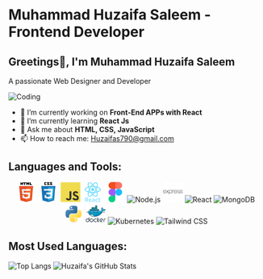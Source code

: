 # Muhammad Huzaifa Saleem - Frontend Developer

## Greetings👋, I'm Muhammad Huzaifa Saleem
A passionate Web Designer and Developer

![Coding](https://gifdb.com/images/high/coding-animated-laptop-flow-stream-ja04010rm5o68zfk.gif)



- 🔭 I’m currently working on **Front-End APPs with React**
- 🌱 I’m currently learning **React Js**
- 💬 Ask me about **HTML, CSS, JavaScript**
- 📫 How to reach me: [Huzaifas790@gmail.com](mailto:Huzaifas790@gmail.com)


## Languages and Tools:
<p align="center">
    <img src="https://raw.githubusercontent.com/devicons/devicon/master/icons/html5/html5-original-wordmark.svg" alt="HTML5" width="40" height="40">
    <img src="https://raw.githubusercontent.com/devicons/devicon/master/icons/css3/css3-original-wordmark.svg" alt="CSS3" width="40" height="40">
    <img src="https://raw.githubusercontent.com/devicons/devicon/master/icons/javascript/javascript-original.svg" alt="JavaScript" width="40" height="40">
    <img src="https://raw.githubusercontent.com/devicons/devicon/master/icons/react/react-original-wordmark.svg" alt="React" width="40" height="40">
    <img src="https://raw.githubusercontent.com/devicons/devicon/master/icons/figma/figma-original.svg" alt="Figma" width="40" height="40">
    <img src="https://www.vectorlogo.zone/logos/nodejs/nodejs-icon.svg" alt="Node.js" width="40" height="40">
    <img src="https://raw.githubusercontent.com/devicons/devicon/master/icons/express/express-original-wordmark.svg" alt="Express" width="40" height="40">
    <img src="https://www.vectorlogo.zone/logos/reactjs/reactjs-icon.svg" alt="React" width="40" height="40">
    <img src="https://www.vectorlogo.zone/logos/mongodb/mongodb-icon.svg" alt="MongoDB" width="40" height="40">
    <img src="https://raw.githubusercontent.com/devicons/devicon/master/icons/python/python-original.svg" alt="Python" width="40" height="40">
    <img src="https://raw.githubusercontent.com/devicons/devicon/master/icons/docker/docker-original-wordmark.svg" alt="Docker" width="40" height="40">
    <img src="https://www.vectorlogo.zone/logos/kubernetes/kubernetes-icon.svg" alt="Kubernetes" width="40" height="40">
    <img src="https://www.vectorlogo.zone/logos/tailwindcss/tailwindcss-icon.svg" alt="Tailwind CSS" width="40" height="40">
</p>


## Most Used Languages:
![Top Langs](https://github-readme-stats.vercel.app/api/top-langs/?username=huzaifa031&layout=compact)
![Huzaifa's GitHub Stats](https://github-readme-stats.vercel.app/api?username=huzaifa031&show_icons=true&theme=radical)


